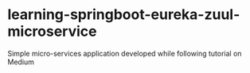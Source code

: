 # learning-springboot-eureka-zuul-microservice
Simple micro-services application developed while following tutorial on Medium

